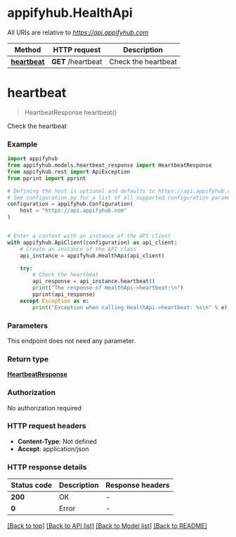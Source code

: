 # appifyhub.HealthApi

All URIs are relative to *https://api.appifyhub.com*

Method | HTTP request | Description
------------- | ------------- | -------------
[**heartbeat**](HealthApi.md#heartbeat) | **GET** /heartbeat | Check the heartbeat


# **heartbeat**
> HeartbeatResponse heartbeat()

Check the heartbeat

### Example


```python
import appifyhub
from appifyhub.models.heartbeat_response import HeartbeatResponse
from appifyhub.rest import ApiException
from pprint import pprint

# Defining the host is optional and defaults to https://api.appifyhub.com
# See configuration.py for a list of all supported configuration parameters.
configuration = appifyhub.Configuration(
    host = "https://api.appifyhub.com"
)


# Enter a context with an instance of the API client
with appifyhub.ApiClient(configuration) as api_client:
    # Create an instance of the API class
    api_instance = appifyhub.HealthApi(api_client)

    try:
        # Check the heartbeat
        api_response = api_instance.heartbeat()
        print("The response of HealthApi->heartbeat:\n")
        pprint(api_response)
    except Exception as e:
        print("Exception when calling HealthApi->heartbeat: %s\n" % e)
```



### Parameters

This endpoint does not need any parameter.

### Return type

[**HeartbeatResponse**](HeartbeatResponse.md)

### Authorization

No authorization required

### HTTP request headers

 - **Content-Type**: Not defined
 - **Accept**: application/json

### HTTP response details

| Status code | Description | Response headers |
|-------------|-------------|------------------|
**200** | OK |  -  |
**0** | Error |  -  |

[[Back to top]](#) [[Back to API list]](../README.md#documentation-for-api-endpoints) [[Back to Model list]](../README.md#documentation-for-models) [[Back to README]](../README.md)

